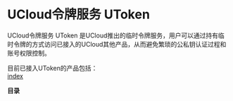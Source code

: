

# UCloud令牌服务 UToken

UCloud令牌服务 UToken
是UCloud推出的临时令牌服务，用户可以通过持有临时令牌的方式访问已接入的UCloud其他产品，从而避免繁琐的公私钥认证过程和账号权限控制。

目前已接入UToken的产品包括：  
[index](/uai-inference/index)

**目录** 


